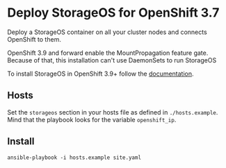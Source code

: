 # Deploy StorageOS for OpenShift 3.7

Deploy a StorageOS container on all your cluster nodes and connects OpenShift to them.

OpenShift 3.9 and forward enable the MountPropagation feature gate. Because of that, this installation can't use DaemonSets to run StorageOS

To install StorageOS in OpenShift 3.9+ follow the [documentation](https://docs.storageos.com/docs/install/openshift/).


## Hosts
Set the `storageos` section in your hosts file as defined in `./hosts.example`. Mind that the playbook looks for
the variable `openshift_ip`. 

## Install
```
ansible-playbook -i hosts.example site.yaml
```


